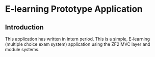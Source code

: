E-learning Prototype Application
=======================

Introduction
------------
This application has written in intern period.
This is a simple, E-learning (multiple choice exam system) application using the ZF2 MVC layer and module
systems.
